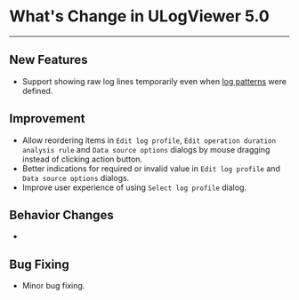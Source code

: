 ﻿# What's Change in ULogViewer 5.0
 ---

## New Features
+ Support showing raw log lines temporarily even when [log patterns](https://carinastudio.azurewebsites.net/ULogViewer/HowToReadAndParseLogs#LogPatterns) were defined.

## Improvement
+ Allow reordering items in ```Edit log profile```, ```Edit operation duration analysis rule``` and ```Data source options``` dialogs by mouse dragging instead of clicking action button.
+ Better indications for required or invalid value in ```Edit log profile``` and ```Data source options``` dialogs.
+ Improve user experience of using ```Select log profile``` dialog.

## Behavior Changes
+ 

## Bug Fixing
+ Minor bug fixing.